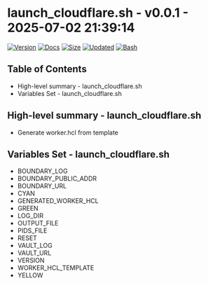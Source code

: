# launch_cloudflare.sh - v0.0.1 - 2025-07-02 21:39:14

[![Version](https://img.shields.io/badge/version-0.0.1-purple.svg)](./launch_cloudflare.sh)
[![Docs](https://img.shields.io/badge/docs-generated-orange.svg)](./docs/launch_cloudflare.md)
[![Size](https://img.shields.io/badge/size-2.6K-yellow)](./launch_cloudflare.sh)
[![Updated](https://img.shields.io/badge/updated-2025--07--02-blue)](./launch_cloudflare.sh)
[![Bash](https://img.shields.io/badge/bash-5--2--37-red)](https://www.gnu.org/software/bash/)

## Table of Contents
- High-level summary - launch_cloudflare.sh
- Variables Set - launch_cloudflare.sh

## High-level summary - launch_cloudflare.sh
- Generate worker.hcl from template

## Variables Set - launch_cloudflare.sh
- BOUNDARY_LOG
- BOUNDARY_PUBLIC_ADDR
- BOUNDARY_URL
- CYAN
- GENERATED_WORKER_HCL
- GREEN
- LOG_DIR
- OUTPUT_FILE
- PIDS_FILE
- RESET
- VAULT_LOG
- VAULT_URL
- VERSION
- WORKER_HCL_TEMPLATE
- YELLOW
